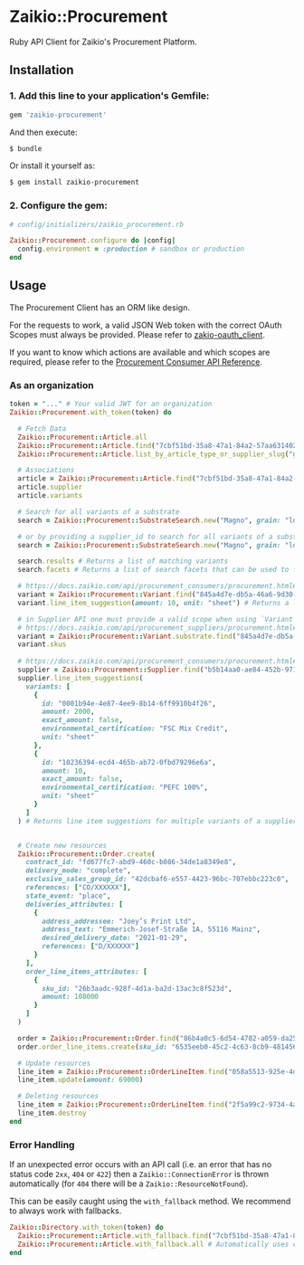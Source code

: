 # Zaikio::Procurement

Ruby API Client for Zaikio's Procurement Platform.

## Installation

### 1. Add this line to your application's Gemfile:

```ruby
gem 'zaikio-procurement'
```

And then execute:
```bash
$ bundle
```

Or install it yourself as:
```bash
$ gem install zaikio-procurement
```

### 2. Configure the gem:

```rb
# config/initializers/zaikio_procurement.rb

Zaikio::Procurement.configure do |config|
  config.environment = :production # sandbox or production
end
```


## Usage

The Procurement Client has an ORM like design.

For the requests to work, a valid JSON Web token with the correct OAuth Scopes must always be provided. Please refer to [zakio-oauth_client](https://github.com/zaikio/zaikio-oauth_client).

If you want to know which actions are available and which scopes are required, please refer to the [Procurement Consumer API Reference](https://docs.zaikio.com/api/procurement_consumers/procurement.html).

### As an organization

```rb
token = "..." # Your valid JWT for an organization
Zaikio::Procurement.with_token(token) do

  # Fetch Data
  Zaikio::Procurement::Article.all
  Zaikio::Procurement::Article.find("7cbf51bd-35a8-47a1-84a2-57aa63140234")
  Zaikio::Procurement::Article.list_by_article_type_or_supplier_slug("great_paper_company")

  # Associations
  article = Zaikio::Procurement::Article.find("7cbf51bd-35a8-47a1-84a2-57aa63140234")
  article.supplier
  article.variants

  # Search for all variants of a substrate
  search = Zaikio::Procurement::SubstrateSearch.new("Magno", grain: "long", paper_weight: 80)

  # or by providing a supplier_id to search for all variants of a substrate of from a specific supplier
  search = Zaikio::Procurement::SubstrateSearch.new("Magno", grain: "long", paper_weight: 80, supplier_id: "b5b14aa0-ae84-452b-9719-a38545365902")

  search.results # Returns a list of matching variants
  search.facets # Returns a list of search facets that can be used to further narrow down the results

  # https://docs.zaikio.com/api/procurement_consumers/procurement.html#/LineItemSuggestions/post_variants__variant_id__line_item_suggestions
  variant = Zaikio::Procurement::Variant.find("845a4d7e-db5a-46a6-9d30-bf2e884cb393")
  variant.line_item_suggestion(amount: 10, unit: "sheet") # Returns a line item suggestion for a specifc variant

  # in Supplier API one must provide a valid scope when using `Variant` or `Article`:
  # https://docs.zaikio.com/api/procurement_suppliers/procurement.html#/Variants/get__article_type__variants__variant_id_
  variant = Zaikio::Procurement::Variant.substrate.find("845a4d7e-db5a-46a6-9d30-bf2e884cb393")
  variant.skus
  
  # https://docs.zaikio.com/api/procurement_consumers/procurement.html#/LineItemSuggestions/post_suppliers__supplier_id__line_item_suggestions
  supplier = Zaikio::Procurement::Supplier.find("b5b14aa0-ae84-452b-9719-a38545365902")
  supplier.line_item_suggestions(
    variants: [
      {
        id: "0001b94e-4e87-4ee9-8b14-6ff9910b4f26",
        amount: 2000,
        exact_amount: false,
        environmental_certification: "FSC Mix Credit",
        unit: "sheet"
      },
      {
        id: "10236394-ecd4-465b-ab72-0fbd79296e6a",
        amount: 10,
        exact_amount: false,
        environmental_certification: "PEFC 100%",
        unit: "sheet"
      }
    ]
  ) # Returns line item suggestions for multiple variants of a supplier


  # Create new resources
  Zaikio::Procurement::Order.create(
    contract_id: "fd677fc7-abd9-460c-b086-34de1a8349e8",
    delivery_mode: "complete",
    exclusive_sales_group_id: "42dcbaf6-e557-4423-96bc-707ebbc223c0",
    references: ["CO/XXXXXX"],
    state_event: "place",
    deliveries_attributes: [
      {
        address_addressee: "Joey’s Print Ltd",
        address_text: "Emmerich-Josef-Straße 1A, 55116 Mainz",
        desired_delivery_date: "2021-01-29",
        references: ["D/XXXXXX"]
      }
    ],
    order_line_items_attributes: [
      {
        sku_id: "26b3aadc-928f-4d1a-ba2d-13ac3c8f523d",
        amount: 108000
      }
    ]
  )

  order = Zaikio::Procurement::Order.find("86b4a0c5-6d54-4702-a059-da258643f260")
  order.order_line_items.create(sku_id: "6535eeb0-45c2-4c63-8cb9-4814562bb875", amount: 68000)

  # Update resources
  line_item = Zaikio::Procurement::OrderLineItem.find("058a5513-925e-4d0c-923d-fa1ed4bfb3ce")
  line_item.update(amount: 69000)

  # Deleting resources
  line_item = Zaikio::Procurement::OrderLineItem.find("2f5a99c2-9734-4aac-9cee-911b061d3a5a")
  line_item.destroy
end
```

### Error Handling

If an unexpected error occurs with an API call (i.e. an error that has no status code `2xx`, `404` or `422`) then a `Zaikio::ConnectionError` is thrown automatically (for `404` there will be a `Zaikio::ResourceNotFound`).

This can be easily caught using the `with_fallback` method. We recommend to always work with fallbacks.

```rb
Zaikio::Directory.with_token(token) do
  Zaikio::Procurement::Article.with_fallback.find("7cbf51bd-35a8-47a1-84a2-57aa63140234") # => nil
  Zaikio::Procurement::Article.with_fallback.all # Automatically uses empty array as fallback
end
```
